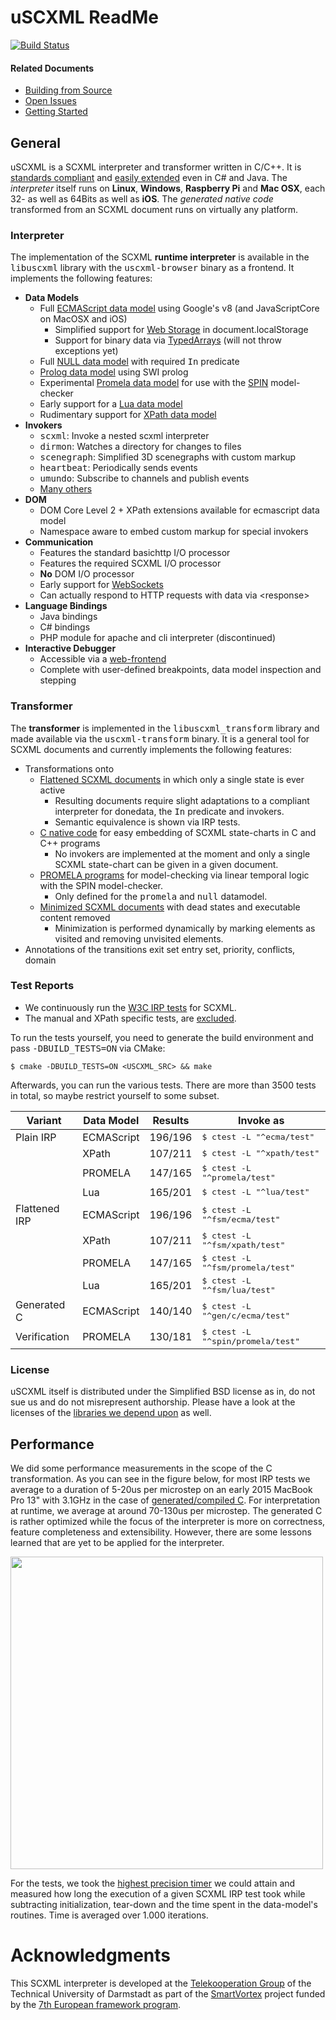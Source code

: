 # uSCXML ReadMe

[![Build Status](https://travis-ci.org/sradomski/uscxml.png?branch=master)](https://travis-ci.org/sradomski/uscxml)

#### Related Documents

- [Building from Source](docs/BUILDING.md)
- [Open Issues](docs/ISSUES.md)
- [Getting Started](docs/GETTING_STARTED.md)

## General

uSCXML is a SCXML interpreter and transformer written in C/C++. It is
[standards compliant](#test-reports) and [easily extended](#extending-uscxml)
even in C# and Java. The *interpreter* itself runs on <b>Linux</b>,
<b>Windows</b>, <b>Raspberry Pi</b> and <b>Mac OSX</b>, each 32- as well as
64Bits as well as <b>iOS</b>. The *generated native code* transformed from an
SCXML document runs on virtually any platform.

### Interpreter

The implementation of the SCXML **runtime interpreter** is available in the
<tt>libuscxml</tt> library with the <tt>uscxml-browser</tt> binary as a
frontend. It implements the following features:

* <b>Data Models</b>
    * Full [ECMAScript data model](https://github.com/tklab-tud/uscxml/tree/master/src/uscxml/plugins/datamodel/ecmascript) using Google's v8 (and JavaScriptCore on MacOSX and iOS)
        * Simplified support for [Web Storage](http://www.w3.org/TR/2013/REC-webstorage-20130730/) in document.localStorage
        * Support for binary data via [TypedArrays](https://www.khronos.org/registry/typedarray/specs/latest/) (will not throw exceptions yet)
    * Full [NULL data model](https://github.com/tklab-tud/uscxml/tree/master/src/uscxml/plugins/datamodel/null) with required <tt>In</tt> predicate
    * [Prolog data model](https://github.com/tklab-tud/uscxml/tree/master/src/uscxml/plugins/datamodel/prolog/swi) using SWI prolog
    * Experimental [Promela data model](https://github.com/tklab-tud/uscxml/tree/master/src/uscxml/plugins/datamodel/promela) for use
      with the [SPIN](http://spinroot.com/spin/whatispin.html) model-checker
    * Early support for a [Lua data model](https://github.com/tklab-tud/uscxml/tree/master/src/uscxml/plugins/datamodel/lua)
    * Rudimentary support for [XPath data model](https://github.com/tklab-tud/uscxml/tree/master/src/uscxml/plugins/datamodel/xpath)
* <b>Invokers</b>
    * <tt>scxml</tt>: Invoke a nested scxml interpreter
    * <tt>dirmon</tt>: Watches a directory for changes to files
    * <tt>scenegraph</tt>: Simplified 3D scenegraphs with custom markup
    * <tt>heartbeat</tt>: Periodically sends events
    * <tt>umundo</tt>: Subscribe to channels and publish events
    * [Many others](https://github.com/tklab-tud/uscxml/tree/master/src/uscxml/plugins/invoker)
* <b>DOM</b>
    * DOM Core Level 2 + XPath extensions available for ecmascript data model
    * Namespace aware to embed custom markup for special invokers
* <b>Communication</b>
    * Features the standard basichttp I/O processor
    * Features the required SCXML I/O processor
    * <b>No</b> DOM I/O processor
    * Early support for [WebSockets](http://datatracker.ietf.org/doc/rfc6455/)
    * Can actually respond to HTTP requests with data via &lt;response>
* <b>Language Bindings</b>
    * Java bindings
    * C# bindings
    * PHP module for apache and cli interpreter (discontinued)
* <b>Interactive Debugger</b>
    * Accessible via a [web-frontend](http://htmlpreview.github.io/?https://github.com/tklab-tud/uscxml/blob/master/apps/uscxml-debugger.html)
    * Complete with user-defined breakpoints, data model inspection and stepping

### Transformer

The **transformer** is implemented in the <tt>libuscxml_transform</tt> library and
made available via the <tt>uscxml-transform</tt> binary. It is a general tool
for SCXML documents and currently implements the following features:

* Transformations onto
    * [Flattened SCXML documents](https://github.com/tklab-tud/uscxml/blob/master/src/uscxml/transform/ChartToFlatSCXML.cpp) in which only a single state is ever active 
        * Resulting documents require slight adaptations to a compliant interpreter for donedata, the <tt>In</tt> predicate and invokers.
        * Semantic equivalence is shown via IRP tests.
    * [C native code](https://github.com/tklab-tud/uscxml/blob/master/src/uscxml/transform/ChartToC.cpp) for easy embedding of SCXML state-charts in C and C++ programs
        * No invokers are implemented at the moment and only a single SCXML state-chart can be given in a given document.
    * [PROMELA programs](https://github.com/tklab-tud/uscxml/blob/master/src/uscxml/transform/ChartToPromela.cpp) for model-checking via linear temporal logic with the SPIN model-checker.
        * Only defined for the <tt>promela</tt> and <tt>null</tt> datamodel.
    * [Minimized SCXML documents](https://github.com/tklab-tud/uscxml/blob/master/src/uscxml/transform/ChartToMinimalSCXML.cpp) with dead states and executable content removed
        * Minimization is performed dynamically by marking elements as visited and removing unvisited elements.
* Annotations of the transitions exit set entry set, priority, conflicts, domain

### Test Reports

* We continuously run the [W3C IRP tests](http://www.w3.org/Voice/2013/scxml-irp/) for SCXML. 
* The manual and XPath specific tests, are [excluded](https://github.com/tklab-tud/uscxml/blob/master/test/ctest/CTestCustom.ctest.in).

To run the tests yourself, you need to generate the build environment and pass <tt>-DBUILD_TESTS=ON</tt> via CMake:

    $ cmake -DBUILD_TESTS=ON <USCXML_SRC> && make

Afterwards, you can run the various tests. There are more than 3500 tests in total, 
so maybe restrict yourself to some subset.

| Variant       | Data Model | Results | Invoke as                                |
|---------------|------------|---------|------------------------------------------|
| Plain IRP     | ECMAScript | 196/196 | <tt>$ ctest -L "^ecma/test"</tt>         |
|               | XPath      | 107/211 | <tt>$ ctest -L "^xpath/test"</tt>        |
|               | PROMELA    | 147/165 | <tt>$ ctest -L "^promela/test"</tt>      |
|               | Lua        | 165/201 | <tt>$ ctest -L "^lua/test"</tt>          |
| Flattened IRP | ECMAScript | 196/196 | <tt>$ ctest -L "^fsm/ecma/test"</tt>     |
|               | XPath      | 107/211 | <tt>$ ctest -L "^fsm/xpath/test"</tt>    |
|               | PROMELA    | 147/165 | <tt>$ ctest -L "^fsm/promela/test"</tt>  |
|               | Lua        | 165/201 | <tt>$ ctest -L "^fsm/lua/test"</tt>      |
| Generated C   | ECMAScript | 140/140 | <tt>$ ctest -L "^gen/c/ecma/test"</tt>   |
| Verification  | PROMELA    | 130/181 | <tt>$ ctest -L "^spin/promela/test"</tt> |


### License 

uSCXML itself is distributed under the Simplified BSD license as in, do not sue us and do
not misrepresent authorship. Please have a look at the licenses of the [libraries we depend
upon](https://github.com/tklab-tud/uscxml/blob/master/docs/BUILDING.md#build-dependencies) as well.

## Performance

We did some performance measurements in the scope of the C transformation. As
you can see in the figure below, for most IRP tests we average to a duration of
5-20us per microstep on an early 2015 MacBook Pro 13" with 3.1GHz in the case
of [generated/compiled C](https://github.com/tklab-tud/uscxml/blob/master/test/src/test-c-machine.machine.c). For interpretation at runtime, we average at around 70-130us per
microstep. The generated C is rather optimized while the focus of the
interpreter is more on correctness, feature completeness and extensibility.
However, there are some lessons learned that are yet to be applied for the
interpreter.

<img src="https://raw.github.com/tklab-tud/uscxml/master/docs/Performance_Microstep.png" width="500px" />

For the tests, we took the [highest precision timer](https://github.com/tklab-tud/uscxml/blob/master/src/uscxml/concurrency/Timer.cpp) 
we could attain and measured how long the execution of a given SCXML IRP test took while
subtracting initialization, tear-down and the time spent in the data-model's routines. Time is
averaged over 1.000 iterations.

# Acknowledgments

This SCXML interpreter is developed at the [Telekooperation Group](http://www.tk.informatik.tu-darmstadt.de) of the Technical University of Darmstadt as part of the [SmartVortex](http://smartvortex.eu) project funded by the [7th European framework program](http://ec.europa.eu/research/fp7/index_en.cfm).
